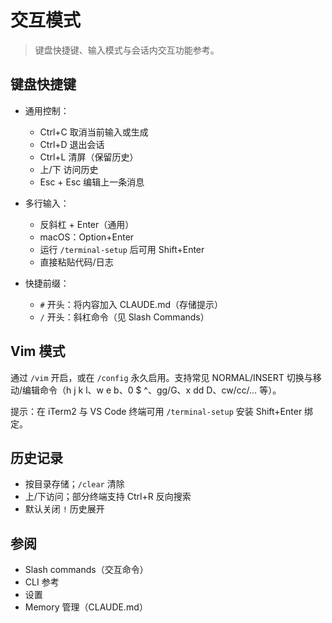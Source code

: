 # 交互模式

> 键盘快捷键、输入模式与会话内交互功能参考。

## 键盘快捷键

- 通用控制：
  - Ctrl+C 取消当前输入或生成
  - Ctrl+D 退出会话
  - Ctrl+L 清屏（保留历史）
  - 上/下 访问历史
  - Esc + Esc 编辑上一条消息

- 多行输入：
  - 反斜杠 + Enter（通用）
  - macOS：Option+Enter
  - 运行 `/terminal-setup` 后可用 Shift+Enter
  - 直接粘贴代码/日志

- 快捷前缀：
  - `#` 开头：将内容加入 CLAUDE.md（存储提示）
  - `/` 开头：斜杠命令（见 Slash Commands）

## Vim 模式

通过 `/vim` 开启，或在 `/config` 永久启用。支持常见 NORMAL/INSERT 切换与移动/编辑命令（h j k l、w e b、0 $ ^、gg/G、x dd D、cw/cc/… 等）。

提示：在 iTerm2 与 VS Code 终端可用 `/terminal-setup` 安装 Shift+Enter 绑定。

## 历史记录

- 按目录存储；`/clear` 清除
- 上/下访问；部分终端支持 Ctrl+R 反向搜索
- 默认关闭 `!` 历史展开

## 参阅

- Slash commands（交互命令）
- CLI 参考
- 设置
- Memory 管理（CLAUDE.md）


